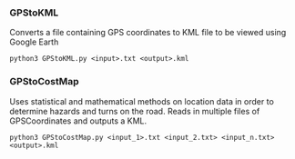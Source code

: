 ### GPStoKML
Converts a file containing GPS coordinates to KML file to be viewed using Google Earth

``python3 GPStoKML.py <input>.txt <output>.kml``

### GPStoCostMap
 Uses statistical and mathematical methods on location data in order to determine hazards and turns on the road. Reads in multiple files of GPSCoordinates and outputs a KML.

``python3 GPStoCostMap.py <input_1>.txt <input_2.txt> <input_n.txt> <output>.kml``
